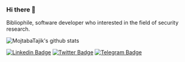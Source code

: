 ### Hi there 👋

<!--
**MojtabaTajik/MojtabaTajik** is a ✨ _special_ ✨ repository because its `README.md` (this file) appears on your GitHub profile.

Here are some ideas to get you started:

- 🔭 I’m currently working on ...
- 🌱 I’m currently learning ...
- 👯 I’m looking to collaborate on ...
- 🤔 I’m looking for help with ...
- 💬 Ask me about ...
- 📫 How to reach me: ...
- 😄 Pronouns: ...
- ⚡ Fun fact: ...
-->

Bibliophile, software developer who interested in the field of security research.

![MojtabaTajik's github stats](https://github-readme-stats.vercel.app/api?username=MojtabaTajik&theme=merko&show_icons=true)

[![Linkedin Badge](https://img.shields.io/badge/-MojtabaTajik-0072b1?style=flat&logo=Linkedin&logoColor=white)](https://www.linkedin.com/in/mojtaba-tajik/ "Connect on LinkedIn")
[![Twitter Badge](https://img.shields.io/badge/-@MojtabaTajik-00acee?style=flat&logo=Twitter&logoColor=white)](https://twitter.com/intent/follow?screen_name=MojtabaTajik "Follow on Twitter")
[![Telegram Badge](https://img.shields.io/badge/-BinBreaker-grey?style=flat&logo=Telegram&logoColor=white)](https://t.me/BinBreaker "My Telegram Channel")
